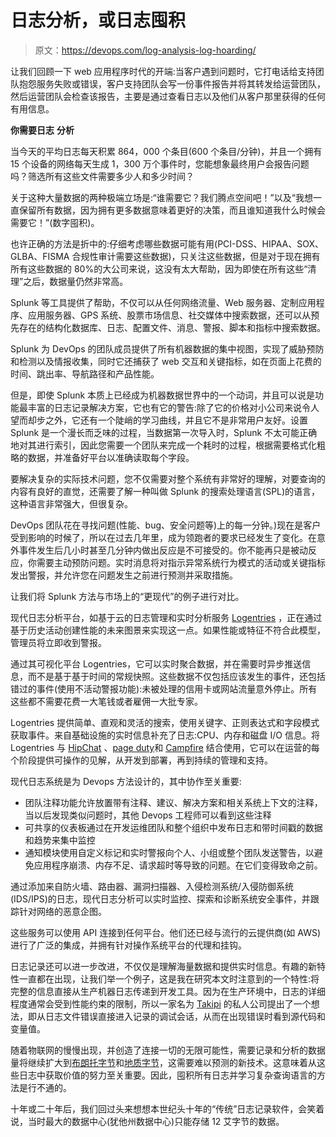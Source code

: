 # 日志分析，或日志囤积

> 原文：<https://devops.com/log-analysis-log-hoarding/>

让我们回顾一下 web 应用程序时代的开端:当客户遇到问题时，它打电话给支持团队抱怨服务失败或错误，客户支持团队会写一份事件报告并将其转发给运营团队，然后运营团队会检查该报告，主要是通过查看日志以及他们从客户那里获得的任何有用信息。

**你需要日志** **分析**

当今天的平均日志每天积累 864，000 个条目(600 个条目/分钟)，并且一个拥有 15 个设备的网络每天生成 1，300 万个事件时，您能想象最终用户会报告问题吗？筛选所有这些文件需要多少人和多少时间？

关于这种大量数据的两种极端立场是:“谁需要它？我们腾点空间吧！”以及“我想一直保留所有数据，因为拥有更多数据意味着更好的决策，而且谁知道我什么时候会需要它！”(数字囤积)。

也许正确的方法是折中的:仔细考虑哪些数据可能有用(PCI-DSS、HIPAA、SOX、GLBA、FISMA 合规性审计需要这些数据)，只关注这些数据，但是对于现在拥有所有这些数据的 80%的大公司来说，这没有太大帮助，因为即使在所有这些“清理”之后，数据量仍然非常高。

Splunk 等工具提供了帮助，不仅可以从任何网络流量、Web 服务器、定制应用程序、应用服务器、GPS 系统、股票市场信息、社交媒体中搜索数据，还可以从预先存在的结构化数据库、日志、配置文件、消息、警报、脚本和指标中搜索数据。

Splunk 为 DevOps 的团队成员提供了所有机器数据的集中视图，实现了威胁预防和检测以及情报收集，同时它还捕获了 web 交互和关键指标，如在页面上花费的时间、跳出率、导航路径和产品性能。

但是，即使 Splunk 本质上已经成为机器数据世界中的一个动词，并且可以说是功能最丰富的日志记录解决方案，它也有它的警告:除了它的价格对小公司来说令人望而却步之外，它还有一个陡峭的学习曲线，并且它不是非常用户友好。设置 Splunk 是一个漫长而乏味的过程，当数据第一次导入时，Splunk 不太可能正确地对其进行索引，因此您需要一个团队来完成一个耗时的过程，根据需要格式化粗略的数据，并准备好平台以准确读取每个字段。

要解决复杂的实际技术问题，您不仅需要对整个系统有非常好的理解，对要查询的内容有良好的直觉，还需要了解一种叫做 Splunk 的搜索处理语言(SPL)的语言，这种语言非常强大，但很复杂。

DevOps 团队花在寻找问题(性能、bug、安全问题等)上的每一分钟。)现在是客户受到影响的时候了，所以在过去几年里，成为领跑者的要求已经发生了变化。在意外事件发生后几小时甚至几分钟内做出反应是不可接受的。你不能再只是被动反应，你需要主动预防问题。实时消息将对指示异常系统行为模式的活动或关键指标发出警报，并允许您在问题发生之前进行预测并采取措施。

让我们将 Splunk 方法与市场上的“更现代”的例子进行对比。

现代日志分析平台，如基于云的日志管理和实时分析服务 [Logentries](https://logentries.com/) ，正在通过基于历史活动创建性能的未来图景来实现这一点。如果性能或特征不符合此模型，管理员将立即收到警报。

通过其可视化平台 Logentries，它可以实时聚合数据，并在需要时异步推送信息，而不是基于基于时间的常规快照。这些数据不仅包括应该发生的事件，还包括错过的事件(使用不活动警报功能):未被处理的信用卡或网站流量意外停止。所有这些都不需要花费一大笔钱或者雇佣一大批专家。

Logentries 提供简单、直观和灵活的搜索，使用关键字、正则表达式和字段模式获取事件。来自基础设施的实时信息补充了日志:CPU、内存和磁盘 I/O 信息。将 Logentries 与 [HipChat](www.hipchat.com) 、[page duty](pagerduty.com)和 [Campfire](www.campfire.com) 结合使用，它可以在运营的每个阶段提供可操作的见解，从开发到部署，再到持续的管理和支持。

现代日志系统是为 Devops 方法设计的，其中协作至关重要:

*   团队注释功能允许放置带有注释、建议、解决方案和相关系统上下文的注释，当以后发现类似问题时，其他 Devops 工程师可以看到这些注释
*   可共享的仪表板通过在开发运维团队和整个组织中发布日志和带时间戳的数据和趋势来集中监控
*   通知模块使用自定义标记和实时警报向个人、小组或整个团队发送警告，以避免应用程序崩溃、内存不足、请求超时等导致的问题。在它们变得致命之前。

通过添加来自防火墙、路由器、漏洞扫描器、入侵检测系统/入侵防御系统(IDS/IPS)的日志，现代日志分析可以实时监控、探索和诊断系统安全事件，并跟踪针对网络的恶意企图。

这些服务可以使用 API 连接到任何平台。他们还已经与流行的云提供商(如 AWS)进行了广泛的集成，并拥有针对操作系统平台的代理和挂钩。

日志记录还可以进一步改进，不仅仅是理解海量数据和提供实时信息。有趣的新特性一直都在出现，让我们举一个例子，这是我在研究本文时注意到的一个特性:将完整的信息直接从生产机器日志传递到开发工具。因为在生产环境中，日志的详细程度通常会受到性能约束的限制，所以一家名为 [Takipi](https://www.takipi.com/) 的私人公司提出了一个想法，即从日志文件错误直接进入记录的调试会话，从而在出现错误时看到源代码和变量值。

随着物联网的慢慢出现，并创造了连接一切的无限可能性，需要记录和分析的数据量将继续扩大到[布朗托字节](http://www.businessinsider.com/new-big-data-word-brontobytes-2014-6)和[地质字节](https://www.urbandictionary.com/define.php?term=Geopbyte)，这需要难以预测的新技术。这意味着从这些日志中获取价值的努力至关重要。因此，囤积所有日志并学习复杂查询语言的方法是行不通的。

十年或二十年后，我们回过头来想想本世纪头十年的“传统”日志记录软件，会笑着说，当时最大的数据中心(犹他州数据中心)只能存储 12 艾字节的数据。